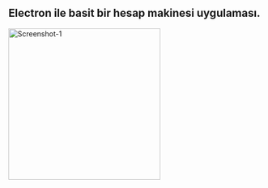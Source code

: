 ## Electron ile basit bir hesap makinesi uygulaması.
<a href="https://imgbb.com/"><img src="https://i.ibb.co/85DCF05/Screenshot-1.png" alt="Screenshot-1" border="0" width="300px"></a>
